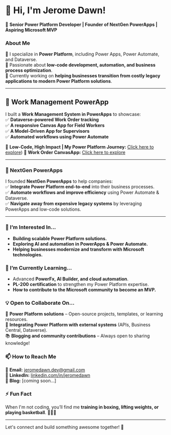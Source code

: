 # 👋 Hi, I'm Jerome Dawn!  

🚀 **Senior Power Platform Developer | Founder of NextGen PowerApps | Aspiring Microsoft MVP**  

### About Me  
🔹 I specialize in **Power Platform**, including Power Apps, Power Automate, and Dataverse.  
🔹 Passionate about **low-code development, automation, and business process optimization**.  
🔹 Currently working on **helping businesses transition from costly legacy applications to modern Power Platform solutions**.  

---

## 🚀 **Work Management PowerApp**  
I built a **Work Management System in PowerApps** to showcase:  
✅ **Dataverse-powered Work Order tracking**  
✅ **A responsive Canvas App for Field Workers**  
✅ **A Model-Driven App for Supervisors**  
✅ **Automated workflows using Power Automate**  

🔗 **Low-Code, High Impact | My Power Platform Journey:** [Click here to explore](https://github.com/jeromedawn123/ResumePowerApp)) 
🔗 **Work Order CanvasApp:** [Click here to explore](https://github.com/jeromedawn123/WorkOrderCanvasApp)  


---

### 🚀 NextGen PowerApps  
I founded **NextGen PowerApps** to help companies:  
✅ **Integrate Power Platform end-to-end** into their business processes.  
✅ **Automate workflows and improve efficiency** using Power Automate & Dataverse.  
✅ **Navigate away from expensive legacy systems** by leveraging PowerApps and low-code solutions.  

---

### 👀 I’m Interested In...  
- **Building scalable Power Platform solutions.**  
- **Exploring AI and automation in PowerApps & Power Automate.**  
- **Helping businesses modernize and transform with Microsoft technologies.**  

### 🌱 I’m Currently Learning...  
- Advanced **PowerFx, AI Builder, and cloud automation**.  
- **PL-200 certification** to strengthen my Power Platform expertise.  
- **How to contribute to the Microsoft community to become an MVP.**  

### 💡 Open to Collaborate On...  
💼 **Power Platform solutions** – Open-source projects, templates, or learning resources.  
🔌 **Integrating Power Platform with external systems** (APIs, Business Central, Dataverse).  
📚 **Blogging and community contributions** – Always open to sharing knowledge!  

### 📫 How to Reach Me  
📧 **Email:** jeromedawn.dev@gmail.com  
💼 **LinkedIn:** [linkedin.com/in/jeromedawn](#)  
📝 **Blog:** [coming soon...]  

### ⚡ Fun Fact  
When I'm not coding, you’ll find me **training in boxing, lifting weights, or playing basketball**. 🏋️‍♂️🥊  

---

Let's connect and build something awesome together! 🚀
